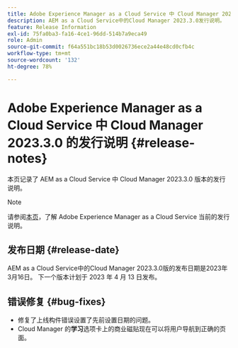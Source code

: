 ```yaml
---
title: Adobe Experience Manager as a Cloud Service 中 Cloud Manager 2023.3.0 的发行说明
description: AEM as a Cloud Service中的Cloud Manager 2023.3.0发行说明。
feature: Release Information
exl-id: 75fa0ba3-fa16-4ce1-96dd-514b7a9eca49
role: Admin
source-git-commit: f64a551bc18b53d0026736ece2a44e48cd0cfb4c
workflow-type: tm+mt
source-wordcount: '132'
ht-degree: 78%

---
```


# Adobe Experience Manager as a Cloud Service 中 Cloud Manager 2023.3.0 的发行说明 {#release-notes}

本页记录了 AEM as a Cloud Service 中 Cloud Manager 2023.3.0 版本的发行说明。

>[!NOTE]
>
>请参阅[本页](/help/release-notes/release-notes-cloud/release-notes-current.md)，了解 Adobe Experience Manager as a Cloud Service 当前的发行说明。

## 发布日期 {#release-date}

AEM as a Cloud Service中的Cloud Manager 2023.3.0版的发布日期是2023年3月16日。 下一个版本计划于 2023 年 4 月 13 日发布。

## 错误修复 {#bug-fixes}

* 修复了上线构件错误设置了先前设置日期的问题。
* Cloud Manager 的&#x200B;**学习**&#x200B;选项卡上的商业磁贴现在可以将用户导航到正确的页面。
